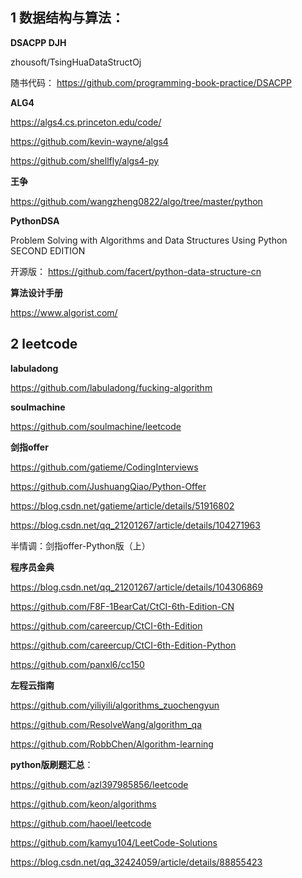 ## 1  数据结构与算法：

**DSACPP DJH**

zhousoft/TsingHuaDataStructOj

随书代码：  https://github.com/programming-book-practice/DSACPP


**ALG4**

https://algs4.cs.princeton.edu/code/

https://github.com/kevin-wayne/algs4

https://github.com/shellfly/algs4-py


**王争**

https://github.com/wangzheng0822/algo/tree/master/python


**PythonDSA**

Problem Solving with Algorithms and Data Structures Using Python SECOND EDITION

开源版： https://github.com/facert/python-data-structure-cn


**算法设计手册**
 
https://www.algorist.com/

##  2  leetcode 

**labuladong**

https://github.com/labuladong/fucking-algorithm

**soulmachine** 

https://github.com/soulmachine/leetcode

**剑指offer**

https://github.com/gatieme/CodingInterviews

https://github.com/JushuangQiao/Python-Offer

https://blog.csdn.net/gatieme/article/details/51916802

https://blog.csdn.net/qq_21201267/article/details/104271963

半情调：剑指offer-Python版（上）



**程序员金典**

https://blog.csdn.net/qq_21201267/article/details/104306869

https://github.com/F8F-1BearCat/CtCI-6th-Edition-CN

https://github.com/careercup/CtCI-6th-Edition

https://github.com/careercup/CtCI-6th-Edition-Python

https://github.com/panxl6/cc150



**左程云指南**

https://github.com/yiliyili/algorithms_zuochengyun

https://github.com/ResolveWang/algorithm_qa

https://github.com/RobbChen/Algorithm-learning



**python版刷题汇总**：

https://github.com/azl397985856/leetcode

https://github.com/keon/algorithms

https://github.com/haoel/leetcode

https://github.com/kamyu104/LeetCode-Solutions

https://blog.csdn.net/qq_32424059/article/details/88855423




